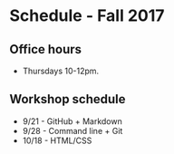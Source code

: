 # Schedule - Fall 2017

## Office hours
* Thursdays 10-12pm.

## Workshop schedule
* 9/21 - GitHub + Markdown
* 9/28 - Command line + Git
* 10/18 - HTML/CSS 
